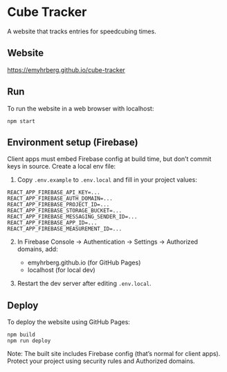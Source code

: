 # Cube Tracker

A website that tracks entries for speedcubing times.

## Website

https://emyhrberg.github.io/cube-tracker

## Run

To run the website in a web browser with localhost:

```
npm start
```

## Environment setup (Firebase)

Client apps must embed Firebase config at build time, but don’t commit keys in source. Create a local env file:

1. Copy `.env.example` to `.env.local` and fill in your project values:

```
REACT_APP_FIREBASE_API_KEY=...
REACT_APP_FIREBASE_AUTH_DOMAIN=...
REACT_APP_FIREBASE_PROJECT_ID=...
REACT_APP_FIREBASE_STORAGE_BUCKET=...
REACT_APP_FIREBASE_MESSAGING_SENDER_ID=...
REACT_APP_FIREBASE_APP_ID=...
REACT_APP_FIREBASE_MEASUREMENT_ID=...
```

2. In Firebase Console → Authentication → Settings → Authorized domains, add:

   - emyhrberg.github.io (for GitHub Pages)
   - localhost (for local dev)

3. Restart the dev server after editing `.env.local`.

## Deploy

To deploy the website using GitHub Pages:

```
npm build
npm run deploy
```

Note: The built site includes Firebase config (that’s normal for client apps). Protect your project using security rules and Authorized domains.
